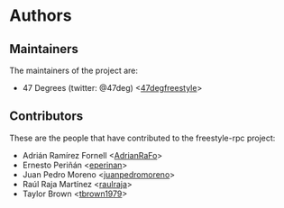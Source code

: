 # Authors

## Maintainers

The maintainers of the project are:

* 47 Degrees (twitter: @47deg) <[47degfreestyle](https://github.com/47degfreestyle)>

## Contributors

These are the people that have contributed to the freestyle-rpc project:

* Adrián Ramírez Fornell <[AdrianRaFo](https://github.com/AdrianRaFo)>
* Ernesto Periñán <[eperinan](https://github.com/eperinan)>
* Juan Pedro Moreno <[juanpedromoreno](https://github.com/juanpedromoreno)>
* Raúl Raja Martínez <[raulraja](https://github.com/raulraja)>
* Taylor Brown <[tbrown1979](https://github.com/tbrown1979)>